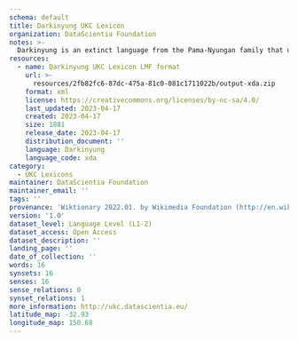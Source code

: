 ```yaml
---
schema: default
title: Darkinyung UKC Lexicon
organization: DataScientia Foundation
notes: >-
  Darkinyung is an extinct language from the Pama-Nyungan family that used to be spoken in Australia. The UKC Lexicon of Darkinyung is represented as a lexico-semantic network. It consists of words, word senses, synsets, as well as sense-level and synset-level relationships
resources:
  - name: Darkinyung UKC Lexicon LMF format
    url: >-
      resources/2fb82fc6-87dc-475a-81c0-081c1711022b/output-xda.zip
    format: xml
    license: https://creativecommons.org/licenses/by-nc-sa/4.0/
    last_updated: 2023-04-17
    created: 2023-04-17
    size: 1881
    release_date: 2023-04-17
    distribution_document: ''
    language: Darkinyung
    language_code: xda
category:
  - UKC Lexicons
maintainer: DataScientia Foundation
maintainer_email: ''
tags: ''
provenance: 'Wiktionary 2022.01. by Wikimedia Foundation (http://en.wiktionary.org); Princeton WordNet 2.1 by Princeton University (https://wordnet.princeton.edu)'
version: '1.0'
dataset_level: Language Level (L1-2)
dataset_access: Open Access
dataset_description: ''
landing_page: ''
date_of_collection: ''
words: 16
synsets: 16
senses: 16
sense_relations: 0
synset_relations: 1
more_information: http://ukc.datascientia.eu/
latitude_map: -32.93
longitude_map: 150.68
---
```

